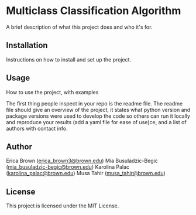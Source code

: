 # Multiclass Classification Algorithm
A brief description of what this project does and who it's for.

## Installation
Instructions on how to install and set up the project.

## Usage
How to use the project, with examples

The first thing people inspect in your repo is the readme file. The readme file should give an overview of the project, it states what python version and package versions were used to develop the code so others can run it locally and reproduce your results (add a yaml file for ease of use)ce, and a list of authors with contact info.

## Author
Erica Brown (erica_brown3@brown.edu)
Mia Busuladzic-Begic (mia_busuladzic-begic@brown.edu)
Karolina Palac (karolina_palac@brown.edu)
Musa Tahir (musa_tahir@brown.edu)

## License
This project is licensed under the MIT License.
